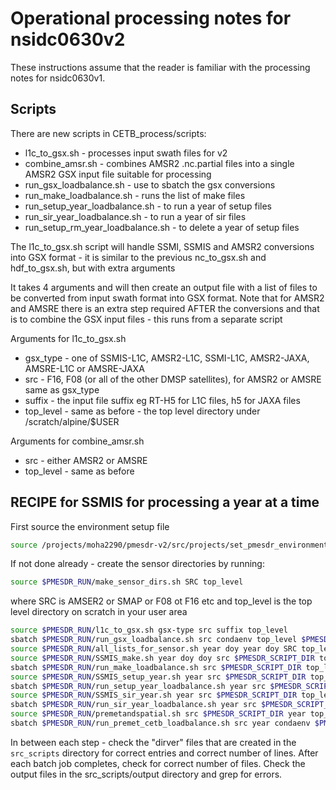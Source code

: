 # Operational processing notes for nsidc0630v2

These instructions assume that the reader is familiar with the processing notes
for nsidc0630v1.

## Scripts

There are new scripts in CETB_process/scripts:

 * l1c_to_gsx.sh - processes input swath files for v2
 * combine_amsr.sh - combines AMSR2 .nc.partial files into a single AMSR2 GSX input file suitable for processing
 * run_gsx_loadbalance.sh - use to sbatch the gsx conversions
 * run_make_loadbalance.sh - runs the list of make files
 * run_setup_year_loadbalance.sh - to run a year of setup files
 * run_sir_year_loadbalance.sh - to run a year of sir files
 * run_setup_rm_year_loadbalance.sh  - to delete a year of setup files

The l1c_to_gsx.sh script will handle SSMI, SSMIS and AMSR2 conversions into GSX
format - it is similar to the previous nc_to_gsx.sh and hdf_to_gsx.sh, but with
extra arguments

It takes 4 arguments and will then create an output file with a list of files to
be converted from input swath format into GSX format.  Note that for AMSR2 and
AMSRE there is an extra step required AFTER the conversions and that is to
combine the GSX input files - this runs from a separate script

Arguments for l1c_to_gsx.sh
 * gsx_type - one of SSMIS-L1C, AMSR2-L1C, SSMI-L1C, AMSR2-JAXA, AMSRE-L1C or AMSRE-JAXA
 * src - F16, F08 (or all of the other DMSP satellites), for AMSR2 or AMSRE same as gsx_type
 * suffix - the input file suffix eg RT-H5 for L1C files, h5 for JAXA files
 * top_level - same as before - the top level directory under /scratch/alpine/$USER

Arguments for combine_amsr.sh
 * src - either AMSR2 or AMSRE
 * top_level - same as before

## RECIPE for SSMIS for processing a year at a time

First source the environment setup file

``` bash
source /projects/moha2290/pmesdr-v2/src/projects/set_pmesdr_environment.sh
```

If not done already - create the sensor directories by running:

``` bash
source $PMESDR_RUN/make_sensor_dirs.sh SRC top_level
```

where SRC is AMSER2 or SMAP or F08 ot F16 etc and top_level is the top level
directory on scratch in your user area

``` bash
source $PMESDR_RUN/l1c_to_gsx.sh gsx-type src suffix top_level
sbatch $PMESDR_RUN/run_gsx_loadbalance.sh src condaenv top_level $PMESDR_SCRIPT_DIR
source $PMESDR_RUN/all_lists_for_sensor.sh year doy year doy SRC top_level
source $PMESDR_RUN/SSMIS_make.sh year doy doy src $PMESDR_SCRIPT_DIR top_level
sbatch $PMESDR_RUN/run_make_loadbalance.sh src $PMESDR_SCRIPT_DIR top_level
source $PMESDR_RUN/SSMIS_setup_year.sh year src $PMESDR_SCRIPT_DIR top_level
sbatch $PMESDR_RUN/run_setup_year_loadbalance.sh year src $PMESDR_SCRIPT_DIR top_level
source $PMESDR_RUN/SSMIS_sir_year.sh year src $PMESDR_SCRIPT_DIR top_level
sbatch $PMESDR_RUN/run_sir_year_loadbalance.sh year src $PMESDR_SCRIPT_DIR top_level
source $PMESDR_RUN/premetandspatial.sh src $PMESDR_SCRIPT_DIR year top_level
sbatch $PMESDR_RUN/run_premet_cetb_loadbalance.sh src year condaenv $PMESDR_SCRIPT_DIR top_level
```

In between each step - check the "dirver" files that are created in the
`src_scripts` directory for correct entries and correct number of lines. After
each batch job completes, check for correct number of files. Check the output
files in the src_scripts/output directory and grep for errors.

